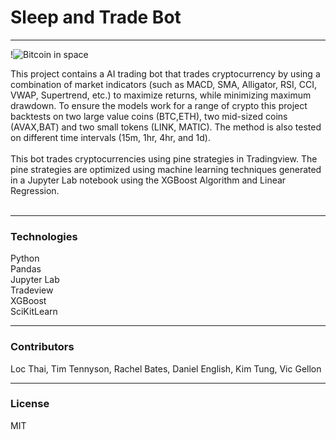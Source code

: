 # Sleep and Trade Bot
---
!![Bitcoin in space](https://cdn.pixabay.com/photo/2021/09/06/12/40/cryptocurrency-6601591_1280.jpg)

This project contains a AI trading bot that trades cryptocurrency by using a combination of market indicators (such as MACD, SMA, Alligator, RSI, CCI, VWAP, Supertrend, etc.) to maximize returns, while minimizing maximum drawdown. To ensure the models work for a range of crypto this project backtests on two large value coins (BTC,ETH), two mid-sized coins (AVAX,BAT) and two small tokens (LINK, MATIC). The method is also tested on different time intervals (15m, 1hr, 4hr, and 1d). 
<br><br>
This bot trades cryptocurrencies using pine strategies in Tradingview. The pine strategies are optimized using machine learning techniques generated in a Jupyter Lab notebook using the XGBoost Algorithm and Linear Regression.
<br><br>



---
### Technologies
Python<br>
Pandas<br>
Jupyter Lab<br>
Tradeview<br>
XGBoost<br>
SciKitLearn<br>


---
### Contributors
Loc Thai, Tim Tennyson, Rachel Bates, Daniel English, Kim Tung, Vic Gellon<br>

---
### License
MIT<br>


